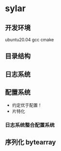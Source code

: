 # sylar

## 开发环境 
ubuntu20.04
gcc
cmake

## 目录结构


## 日志系统



## 配置系统

- 约定优于配置！
- 片特化

### 日志系统整合配置系统

## 序列化 bytearray